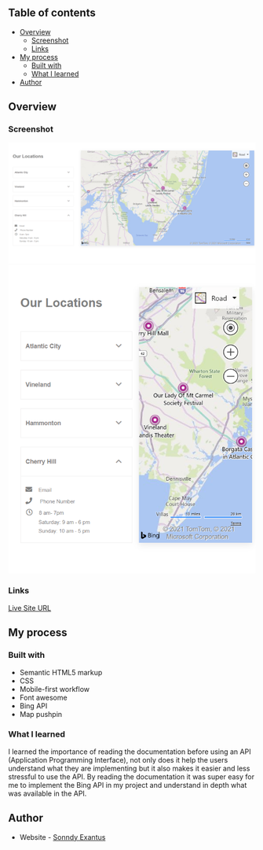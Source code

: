 ## Table of contents

- [Overview](#overview)
  - [Screenshot](#screenshot)
  - [Links](#links)
- [My process](#my-process)
  - [Built with](#built-with)
  - [What I learned](#what-i-learned)
- [Author](#author)

## Overview

### Screenshot

![](Images/desktopDesign.png)
![](Images/mobileDesign.png)



### Links
[Live Site URL](https://sonndy.github.io/Contacts-Locations/)

## My process

### Built with

- Semantic HTML5 markup
- CSS
- Mobile-first workflow
- Font awesome
- Bing API
- Map pushpin


### What I learned
I learned the importance of reading the documentation before using an API (Application Programming Interface), not only does it help the users understand what they are implementing but it also makes it easier and less stressful to use the API. By reading the documentation it was super easy for me to implement the Bing API in my project and understand in depth what was available in the API.

## Author

- Website - [Sonndy Exantus](https://sonndy.com/)
